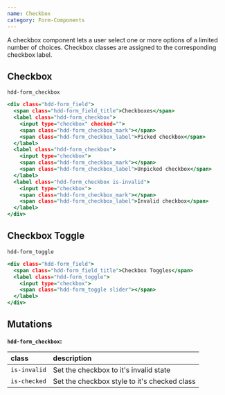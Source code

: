 ```yaml
---
name: Checkbox
category: Form-Components
---
```


A checkbox component lets a user select one or more options of a limited number of choices. 
Checkbox classes are assigned to the corresponding checkbox label.

## Checkbox
`hdd-form_checkbox`

```checkbox.html
<div class="hdd-form_field">
  <span class="hdd-form_field_title">Checkboxes</span>
  <label class="hdd-form_checkbox">
    <input type="checkbox" checked="">
    <span class="hdd-form_checkbox_mark"></span>
    <span class="hdd-form_checkbox_label">Picked checkbox</span>
  </label>
  <label class="hdd-form_checkbox">
    <input type="checkbox">
    <span class="hdd-form_checkbox_mark"></span>
    <span class="hdd-form_checkbox_label">Unpicked checkbox</span>
  </label>
  <label class="hdd-form_checkbox is-invalid">
    <input type="checkbox">
    <span class="hdd-form_checkbox_mark"></span>
    <span class="hdd-form_checkbox_label">Invalid checkbox</span>
  </label>
</div>
```

## Checkbox Toggle
`hdd-form_toggle`
```checkboxToggle.html
<div class="hdd-form_field">
  <span class="hdd-form_field_title">Checkbox Toggles</span>
  <label class="hdd-form_toggle">
    <input type="checkbox">
    <span class="hdd-form_toggle slider"></span>
  </label>
</div>

```


## Mutations
**`hdd-form_checkbox`:**

| class | description|
| :--- | :--- |
| `is-invalid` | Set the checkbox to it's invalid state |
| `is-checked` | Set the checkbox style to it's checked class |

